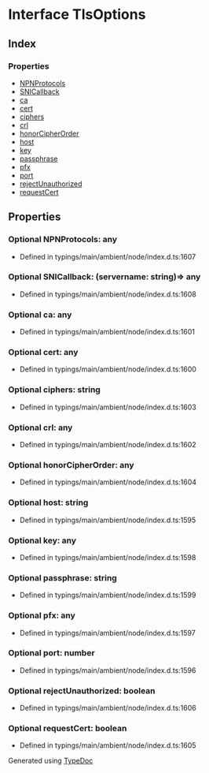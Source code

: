 # Interface TlsOptions


## Index

### Properties
* [NPNProtocols](_typings_main_ambient_node_index_d_._tls_.tlsoptions.md#npnprotocols)
* [SNICallback](_typings_main_ambient_node_index_d_._tls_.tlsoptions.md#snicallback)
* [ca](_typings_main_ambient_node_index_d_._tls_.tlsoptions.md#ca)
* [cert](_typings_main_ambient_node_index_d_._tls_.tlsoptions.md#cert)
* [ciphers](_typings_main_ambient_node_index_d_._tls_.tlsoptions.md#ciphers)
* [crl](_typings_main_ambient_node_index_d_._tls_.tlsoptions.md#crl)
* [honorCipherOrder](_typings_main_ambient_node_index_d_._tls_.tlsoptions.md#honorcipherorder)
* [host](_typings_main_ambient_node_index_d_._tls_.tlsoptions.md#host)
* [key](_typings_main_ambient_node_index_d_._tls_.tlsoptions.md#key)
* [passphrase](_typings_main_ambient_node_index_d_._tls_.tlsoptions.md#passphrase)
* [pfx](_typings_main_ambient_node_index_d_._tls_.tlsoptions.md#pfx)
* [port](_typings_main_ambient_node_index_d_._tls_.tlsoptions.md#port)
* [rejectUnauthorized](_typings_main_ambient_node_index_d_._tls_.tlsoptions.md#rejectunauthorized)
* [requestCert](_typings_main_ambient_node_index_d_._tls_.tlsoptions.md#requestcert)

## Properties

### Optional NPNProtocols: any

* Defined in typings/main/ambient/node/index.d.ts:1607


### Optional SNICallback: (servername: string)=> any

* Defined in typings/main/ambient/node/index.d.ts:1608


### Optional ca: any

* Defined in typings/main/ambient/node/index.d.ts:1601


### Optional cert: any

* Defined in typings/main/ambient/node/index.d.ts:1600


### Optional ciphers: string

* Defined in typings/main/ambient/node/index.d.ts:1603


### Optional crl: any

* Defined in typings/main/ambient/node/index.d.ts:1602


### Optional honorCipherOrder: any

* Defined in typings/main/ambient/node/index.d.ts:1604


### Optional host: string

* Defined in typings/main/ambient/node/index.d.ts:1595


### Optional key: any

* Defined in typings/main/ambient/node/index.d.ts:1598


### Optional passphrase: string

* Defined in typings/main/ambient/node/index.d.ts:1599


### Optional pfx: any

* Defined in typings/main/ambient/node/index.d.ts:1597


### Optional port: number

* Defined in typings/main/ambient/node/index.d.ts:1596


### Optional rejectUnauthorized: boolean

* Defined in typings/main/ambient/node/index.d.ts:1606


### Optional requestCert: boolean

* Defined in typings/main/ambient/node/index.d.ts:1605



Generated using [TypeDoc](http://typedoc.io)
